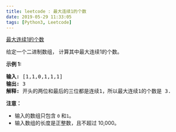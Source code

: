 ```yaml
---
title: leetcode : 最大连续1的个数
date: 2019-05-29 11:33:05
tags: [Python3, Leetcode]
---
```


[最大连续1的个数](https://leetcode-cn.com/problems/max-consecutive-ones/)

<p>给定一个二进制数组， 计算其中最大连续1的个数。</p>

<!-- more -->

<p><strong>示例 1:</strong></p>

<pre>
<strong>输入:</strong> [1,1,0,1,1,1]
<strong>输出:</strong> 3
<strong>解释:</strong> 开头的两位和最后的三位都是连续1，所以最大连续1的个数是 3.
</pre>

<p><strong>注意：</strong></p>

<ul>
	<li>输入的数组只包含&nbsp;<code>0</code> 和<code>1</code>。</li>
	<li>输入数组的长度是正整数，且不超过 10,000。</li>
</ul>

